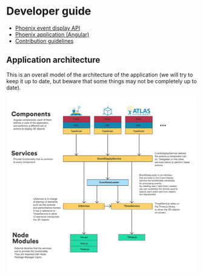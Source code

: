 # Developer guide

* [Phoenix event display API](../packages/phoenix-event-display/)
* [Phoenix application (Angular)](../packages/phoenix-app/)
* [Contribution guidelines](../CONTRIBUTING.md)

## Application architecture

This is an overall model of the architecture of the application (we will try to keep it up to date, but beware that some things may not be completely up to date).

![Architecture model](../packages/phoenix-app/src/assets/images/architecture.svg)
